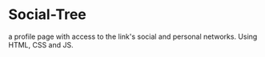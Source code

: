 # Social-Tree
a profile page with access to the link's social and personal networks. Using HTML, CSS and JS.
